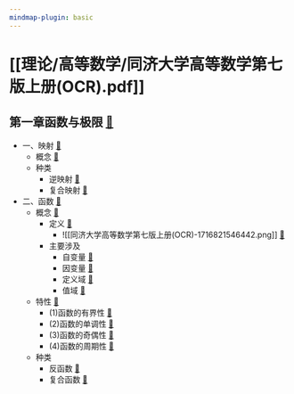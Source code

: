 ```yaml
---
mindmap-plugin: basic
---
```


# [[理论/高等数学/同济大学高等数学第七版上册(OCR).pdf]]

## 第一章函数与极限 [📌](obsidian://jump-to-pdf?id=0919bf32-950d-fc01&annotate=4a4f1e6a-7939-c48f)
- 一、映射 [📌](obsidian://jump-to-pdf?id=0919bf32-950d-fc01&annotate=e7789a93-5599-94c6)
    - 概念 [📌](obsidian://jump-to-pdf?id=0919bf32-950d-fc01&annotate=66d6e295-1b23-2084)
    - 种类
        - 逆映射 [📌](obsidian://jump-to-pdf?id=0919bf32-950d-fc01&annotate=d0c231eb-556e-a3eb)
        - 复合映射 [📌](obsidian://jump-to-pdf?id=0919bf32-950d-fc01&annotate=e689c557-3a13-628c)
- 二、函数 [📌](obsidian://jump-to-pdf?id=0919bf32-950d-fc01&annotate=dc0db52e-db21-fe28)
    - 概念 [📌](obsidian://jump-to-pdf?id=0919bf32-950d-fc01&annotate=9957d386-537e-dfba)
        - 定义 [📌](obsidian://jump-to-pdf?id=0919bf32-950d-fc01&annotate=e541e0d4-e4f7-ac08)
            - ![[同济大学高等数学第七版上册(OCR)-1716821546442.png]] [📌](obsidian://jump-to-pdf?id=0919bf32-950d-fc01&annotate=ac8fa609-ecec-7bea)
        - 主要涉及
            - 自变量 [📌](obsidian://jump-to-pdf?id=0919bf32-950d-fc01&annotate=b7caa063-3f52-aeae)
            - 因变量 [📌](obsidian://jump-to-pdf?id=0919bf32-950d-fc01&annotate=edb16d64-2214-36a7)
            - 定义域 [📌](obsidian://jump-to-pdf?id=0919bf32-950d-fc01&annotate=9ed6a756-5e69-bf55)
            - 值域 [📌](obsidian://jump-to-pdf?id=0919bf32-950d-fc01&annotate=c5593896-2bcf-19c0)
    - 特性 [📌](obsidian://jump-to-pdf?id=0919bf32-950d-fc01&annotate=f8fd8fd7-5acb-6cc9)
        - (1)函数的有界性 [📌](obsidian://jump-to-pdf?id=0919bf32-950d-fc01&annotate=676639f0-80a0-e614)
        - (2)函数的单调性 [📌](obsidian://jump-to-pdf?id=0919bf32-950d-fc01&annotate=eb8491e6-a4e9-07bb)
        - (3)函数的奇偶性 [📌](obsidian://jump-to-pdf?id=0919bf32-950d-fc01&annotate=d7338cca-bb19-4e20)
        - (4)函数的周期性 [📌](obsidian://jump-to-pdf?id=0919bf32-950d-fc01&annotate=65e7c6bf-41b0-a74e)
    - 种类
        - 反函数 [📌](obsidian://jump-to-pdf?id=0919bf32-950d-fc01&annotate=2a735193-080e-39fe)
        - 复合函数 [📌](obsidian://jump-to-pdf?id=0919bf32-950d-fc01&annotate=525b7715-c064-26a7)